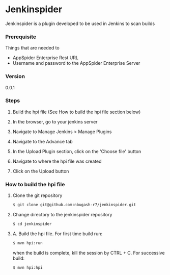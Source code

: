 # Jenkinspider
Jenkinspider is a plugin developed to be used in Jenkins to scan builds

### Prerequisite
Things that are needed to
* AppSpider Enterprise Rest URL
* Username and password to the AppSpider Enterprise Server

### Version
0.0.1

### Steps
1. Build the hpi file (See How to build the hpi file section below)

2. In the browser, go to your jenkins server

3. Navigate to Manage Jenkins > Manage Plugins 

4. Navigate to the Advance tab

5. In the Upload Plugin section, click on the 'Choose file' button

6. Navigate to where the hpi file was created

7. Click on the Upload button

### How to build the hpi file
1. Clone the git repository
    ```sh
    $ git clone git@github.com:nbugash-r7/jenkinspider.git
    ```
    
2. Change directory to the jenkinspider repository
    ```sh
    $ cd jenkinspider
    ```
    
3. A. Build the hpi file. For first time build run: 
    ```sh
    $ mvn hpi:run
    ```
    when the build is complete, kill the session by CTRL + C. For successive build:
    ```sh
    $ mvn hpi:hpi
    ```